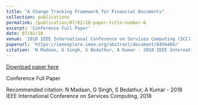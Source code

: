 ```yaml
---
title: "A Change Tracking Framework for Financial Documents"
collection: publications
permalink: /publication/07/02/18-paper-title-number-6
excerpt: 'Conference Full Paper'
date: 07/02/18
venue: '2018 IEEE International Conference on Services Computing (SCC)'
paperurl: 'https://ieeexplore.ieee.org/abstract/document/8456404/'
citation: 'N Madaan, G Singh, S Bedathur, A Kumar - 2018 IEEE International Conference on Services Computing, 2018'
---
```


<a href='https://ieeexplore.ieee.org/abstract/document/8456404/'>Download paper here</a>

Conference Full Paper

Recommended citation: N Madaan, G Singh, S Bedathur, A Kumar - 2018 IEEE International Conference on Services Computing, 2018